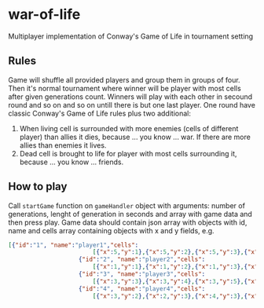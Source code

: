 # war-of-life
Multiplayer implementation of Conway's Game of Life in tournament setting

## Rules
Game will shuffle all provided players and group them in groups of four. Then it's normal tournament where winner will be player with most cells after given generations count. Winners will play with each other in secound round and so on and so on untill there is but one last player.
One round have classic Conway's Game of Life rules plus two additional:
1. When living cell is surrounded with more enemies (cells of different player) than allies it dies, because ... you know ... war. If there are more allies than enemies it lives.
2. Dead cell is brought to life for player with most cells surrounding it, because ... you know ... friends.

## How to play
Call ``` startGame ``` function on ``` gameHandler ``` object with arguments: number of generations, lenght of generation in seconds and array with game data and then press play.
Game data should contain json array with objects with id, name and cells array containing objects with x and y fields, e.g.
```json
[{"id":"1", "name":"player1","cells":
                        [{"x":5,"y":1},{"x":5,"y":2},{"x":5,"y":3},{"x":5,"y":4},{"x":5,"y":6},{"x":5,"y":7},{"x":5,"y":8},{"x":7,"y":3},{"x":8,"y":3},{"x":9,"y":3},{"x":1,"y":1},{"x":2,"y":1}]},
                    {"id":"2", "name":"player2","cells":
                        [{"x":1,"y":1},{"x":1,"y":2},{"x":1,"y":3},{"x":2,"y":1},{"x":2,"y":2},{"x":2,"y":3},{"x":3,"y":2},{"x":3,"y":3},{"x":3,"y":4},{"x":3,"y":5}]},
                    {"id":"3", "name":"player3","cells":
                        [{"x":3,"y":3},{"x":3,"y":4},{"x":3,"y":5},{"x":4,"y":3},{"x":5,"y":3},{"x":6,"y":3},{"x":6,"y":4},{"x":6,"y":5},{"x":4,"y":5},{"x":5,"y":5}]},
                    {"id":"4", "name":"player4","cells":
                        [{"x":3,"y":2},{"x":2,"y":3},{"x":4,"y":3},{"x":3,"y":4},{"x":5,"y":4},{"x":6,"y":4},{"x":7,"y":4},{"x":8,"y":4}]}]
```
